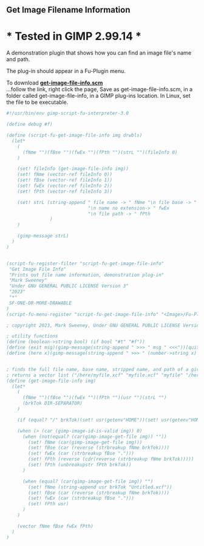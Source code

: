 ## Get Image Filename Information

# * Tested in GIMP 2.99.14 *

A demonstration plugin that shows how you can find an image file's name and path.
  
The plug-in should appear in a Fu-Plugin menu.  
  
To download [**get-image-file-info.scm**](https://raw.githubusercontent.com/script-fu/script-fu.github.io/main/plug-ins/get-image-file-info/get-image-file-info.scm)  
...follow the link, right click the page, Save as get-image-file-info.scm, in a folder called get-image-file-info, in a GIMP plug-ins location.  In Linux, set the file to be executable.
   

<!-- include-plugin "get-image-file-info" -->
```scheme
#!/usr/bin/env gimp-script-fu-interpreter-3.0

(define debug #f)

(define (script-fu-get-image-file-info img drwbls)
  (let*
    (
      (fNme "")(fBse "")(fwEx "")(fPth "")(strL "")(fileInfo 0)
    )

    (set! fileInfo (get-image-file-info img))
    (set! fNme (vector-ref fileInfo 0))
    (set! fBse (vector-ref fileInfo 1))
    (set! fwEx (vector-ref fileInfo 2))
    (set! fPth (vector-ref fileInfo 3))

    (set! strL (string-append " file name -> " fNme "\n file base -> " fBse
                              "\n name no extension-> " fwEx 
                              "\n file path -> " fPth
                )
    )

    (gimp-message strL)
  )
)


(script-fu-register-filter "script-fu-get-image-file-info"
 "Get Image File Info"
 "Prints out file name information, demonstration plug-in"
 "Mark Sweeney"
 "Under GNU GENERAL PUBLIC LICENSE Version 3"
 "2023"
 "*"
 SF-ONE-OR-MORE-DRAWABLE
)
(script-fu-menu-register "script-fu-get-image-file-info" "<Image>/Fu-Plugin")

; copyright 2023, Mark Sweeney, Under GNU GENERAL PUBLIC LICENSE Version 3

; utility functions
(define (boolean->string bool) (if bool "#t" "#f"))
(define (exit msg)(gimp-message(string-append " >>> " msg " <<<"))(quit))
(define (here x)(gimp-message(string-append " >>> " (number->string x) " <<<")))


; finds the full file name, base name, stripped name, and path of a given image
; returns a vector list ("/here/myfile.xcf" "myfile.xcf" "myfile" "/here")
(define (get-image-file-info img)
  (let*
    (
      (fNme "")(fBse "")(fwEx "")(fPth "")(usr "")(strL "")
      (brkTok DIR-SEPARATOR)
    )

    (if (equal? "/" brkTok)(set! usr(getenv"HOME"))(set! usr(getenv"HOMEPATH")))

    (when (> (car (gimp-image-id-is-valid img)) 0)
      (when (not(equal? (car(gimp-image-get-file img)) ""))
        (set! fNme (car(gimp-image-get-file img)))
        (set! fBse (car (reverse (strbreakup fNme brkTok))))
        (set! fwEx (car (strbreakup fBse ".")))
        (set! fPth (reverse (cdr(reverse (strbreakup fNme brkTok)))))
        (set! fPth (unbreakupstr fPth brkTok))
      )

      (when (equal? (car(gimp-image-get-file img)) "")
        (set! fNme (string-append usr brkTok "Untitled.xcf"))
        (set! fBse (car (reverse (strbreakup fNme brkTok))))
        (set! fwEx (car (strbreakup fBse ".")))
        (set! fPth usr)
      )
    )

    (vector fNme fBse fwEx fPth)
  )
)

```
